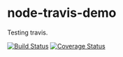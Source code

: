 # node-travis-demo

Testing travis.

[![Build Status](https://travis-ci.org/jlorgal/node-travis-demo.svg)](https://travis-ci.org/jlorgal/node-travis-demo)
[![Coverage Status](https://img.shields.io/coveralls/jlorgal/node-travis-demo.svg)](https://coveralls.io/r/jlorgal/node-travis-demo)
